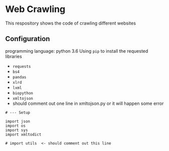 # Web Crawling
This respository shows the code of crawling different websites

## Configuration
programming language: python 3.6
Using `pip` to install the requested libraries 
- `requests` 
- `bs4`
- `pandas`
- `xlrd`
- `lxml` 
- `biopython`
- `xmltojson` 
 - should comment out one line in xmltojson.py or it will happen some error 

```
# --- Setup

import json
import os
import sys
import xmltodict

# import utils  <- should comment out this line 

```
